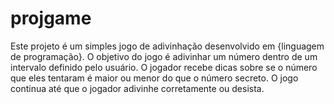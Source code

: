 # projgame
Este projeto é um simples jogo de adivinhação desenvolvido em {linguagem de programação}. O objetivo do jogo é adivinhar um número dentro de um intervalo definido pelo usuário. O jogador recebe dicas sobre se o número que eles tentaram é maior ou menor do que o número secreto. O jogo continua até que o jogador adivinhe corretamente ou desista.
